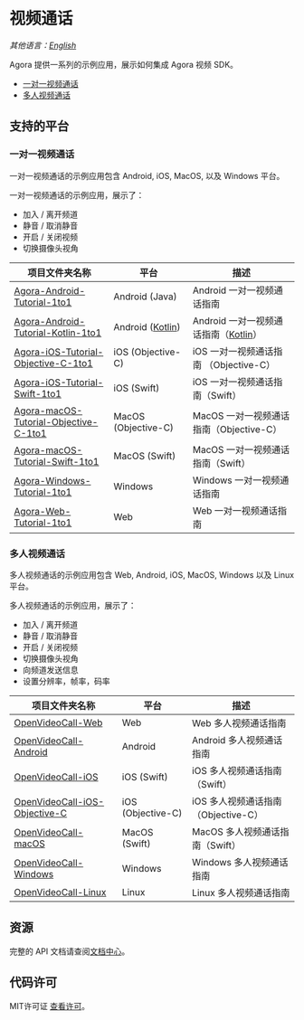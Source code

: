 # 视频通话

_其他语言：[English](README.md)_

Agora 提供一系列的示例应用，展示如何集成 Agora 视频 SDK。

- [一对一视频通话](#1-to-1-video-calls)
- [多人视频通话](#group-video-calls)

## 支持的平台

### 一对一视频通话

一对一视频通话的示例应用包含 Android, iOS, MacOS, 以及 Windows 平台。

一对一视频通话的示例应用，展示了：

- 加入 / 离开频道
- 静音 / 取消静音
- 开启 / 关闭视频
- 切换摄像头视角


项目文件夹名称|平台|描述
---|---|---
[Agora-Android-Tutorial-1to1](./One-to-One-Video/Agora-Android-Tutorial-1to1)|Android (Java)|Android 一对一视频通话指南
[Agora-Android-Tutorial-Kotlin-1to1](./One-to-One-Video/Agora-Android-Tutorial-Kotlin-1to1)|Android ([Kotlin](https://developer.android.com/kotlin/))|Android 一对一视频通话指南（[Kotlin](https://developer.android.com/kotlin/)）
[Agora-iOS-Tutorial-Objective-C-1to1](./One-to-One-Video/Agora-iOS-Tutorial-Objective-C-1to1)|iOS (Objective-C)|iOS 一对一视频通话指南 （Objective-C）
[Agora-iOS-Tutorial-Swift-1to1](./One-to-One-Video/Agora-iOS-Tutorial-Swift-1to1)|iOS (Swift)|iOS 一对一视频通话指南（Swift）
[Agora-macOS-Tutorial-Objective-C-1to1](./One-to-One-Video/Agora-macOS-Tutorial-Objective-C-1to1)|MacOS (Objective-C) <img width=30/>|MacOS 一对一视频通话指南（Objective-C）
[Agora-macOS-Tutorial-Swift-1to1](./One-to-One-Video/Agora-macOS-Tutorial-Swift-1to1)|MacOS (Swift)|MacOS 一对一视频通话指南（Swift）
[Agora-Windows-Tutorial-1to1](./One-to-One-Video/Agora-Windows-Tutorial-1to1)|Windows|Windows 一对一视频通话指南
[Agora-Web-Tutorial-1to1](./One-to-One-Video/Agora-Web-Tutorial-1to1)|Web|Web 一对一视频通话指南

### 多人视频通话

多人视频通话的示例应用包含 Web, Android, iOS, MacOS, Windows 以及 Linux 平台。


多人视频通话的示例应用，展示了：

- 加入 / 离开频道
- 静音 / 取消静音
- 开启 / 关闭视频
- 切换摄像头视角
- 向频道发送信息
- 设置分辨率，帧率，码率

项目文件夹名称|平台|描述
---|---|---
[OpenVideoCall-Web](./Group-Video/OpenVideoCall-Web)|Web|Web 多人视频通话指南
[OpenVideoCall-Android](./Group-Video/OpenVideoCall-Android)|Android|Android 多人视频通话指南
[OpenVideoCall-iOS](./Group-Video/OpenVideoCall-iOS)|iOS (Swift)|iOS 多人视频通话指南（Swift）
[OpenVideoCall-iOS-Objective-C](./Group-Video/OpenVideoCall-iOS-Objective-C)|iOS (Objective-C)|iOS 多人视频通话指南（Objective-C）
[OpenVideoCall-macOS](./Group-Video/OpenVideoCall-macOS)|MacOS (Swift)|MacOS 多人视频通话指南（Swift）
[OpenVideoCall-Windows](./Group-Video/OpenVideoCall-Windows)|Windows|Windows 多人视频通话指南
[OpenVideoCall-Linux](./Group-Video/OpenVideoCall-Linux)|Linux|Linux 多人视频通话指南

## 资源

完整的 API 文档请查阅[文档中心](https://docs.agora.io/cn/)。


## 代码许可

MIT许可证 [查看许可](LICENSE.md)。
